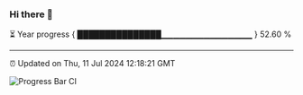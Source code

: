 ### Hi there 👋

⏳ Year progress { ███████████████▁▁▁▁▁▁▁▁▁▁▁▁▁▁▁ } 52.60 %

---

⏰ Updated on Thu, 11 Jul 2024 12:18:21 GMT

![Progress Bar CI](https://github.com/code-lakshay/GitHub-Actions-Demo/workflows/Progress%20Bar%20CI/badge.svg)

